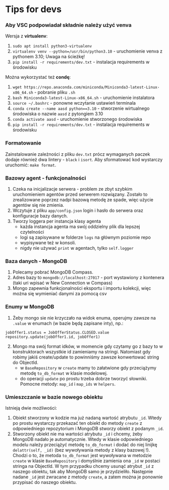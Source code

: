 # Tips for devs

### Aby VSC podpowiadał składnie należy użyć venva

Wersja z **virtualenv**:
1. `sudo apt install python3-virtualenv`
2. `virtualenv venv --python=/usr/bin/python3.10` - uruchomienie venva z pythonem 3.10; Uwaga na ścieżkę!
3. `pip install -r requirements/dev.txt` - instalacja requirements w środowisku

Można wykorzystać też **condę**:
1. `wget https://repo.anaconda.com/miniconda/Miniconda3-latest-Linux-x86_64.sh` - pobranie pliku `.sh`
2. `bash Miniconda3-latest-Linux-x86_64.sh` - uruchomienie instalatora
3. `source ~/.bashrc` - ponowne wczytanie ustawień terminala
4. `conda create --name aasd python==3.10` - stworzenie wirtualnego środowiska o nazwie `aasd` z pytongiem 3.10
5. `conda activate aasd` - uruchomienie stworzonego środowiska
6. `pip install -r requirements/dev.txt` - instalacja requirements w środowisku

### Formatowanie

Zainstalowanie zależności z pliku `dev.txt` prócz wymaganych paczek dodaje również dwa lintery - `black` i `isort`. Aby sformatować kod wystarczy uruchomić: `make format`.

### Bazowy agent - funkcjonalności

1. Czeka na inicjalizacje serwera - problem ze zbyt szybkim uruchomieniem agentów przed serwerem rozwiązany. Zostało to zrealizowane poprzez nadpi bazową metodę ze spade, więc użycie agentów się nie zmienia.
2. Wczytuje z pliku `app/config.json` login i hasło do serwera oraz konfiguracje bazy danych.
3. Tworzy loggera per instancja klasy agenta
   - każda instancja agenta ma swój oddzielny plik dla lepszej czytelności
   - logi są zapisywane w folderze `logs` na głównym poziomie repo
   - wypisywane też w konsoli.
   - nigdy nie używać `print` w agentach, tylko `self.logger`

### Baza danych - MongoDB

1. Polecamy pobrać MongoDB Compass.
2. Adres bazy to `mongodb://localhost:27017` - port wystawiony z kontenera (taki uri wpisać w New Connection w Compass)
3. Mongo zapewnia funkcjonalności eksportu i importu kolekcji, więc można się wymieniać danymi za pomocą csv

### Enumy w MongoDB

1. Żeby mongo sie nie krzyczało na widok enuma, operujmy zawsze na `.value` w enumach (w bazie będą zapisane inty), np.:

```
jobOffer1.status = JobOfferStatus.CLOSED.value
repository.update(jobOffer1.id, jobOffer1)
```

2. Mongo ma swój format idków, w momencie gdy czytamy go z bazy to w konstruktorach wszystkie id zamieniamy na stringi. Natomiast gdy robimy jakiś create/update to powinniśmy zawsze konwertować string do ObjectId.
   - w `BaseRepository` w `create` mamy to załatwione gdy przeciążymy metodę `to_db_format` w klasie modelowej.
   - do operacji `update` po prostu trzeba dobrze tworzyć słowniki. Pomocne metody: `map_id` i `map_ids` w `helpers`.

### Umieszczanie w bazie nowego obiektu
Istnieją dwie możliwości:
1. Obiekt stworzony w kodzie ma już nadaną wartość atrybutu `_id`. Wtedy po prostu wystarczy przekazać ten obiekt do metody `create` z odpowiedniego repozytorium i MongoDB stworzy obiekt z podanym `_id`.
2. Stworzony obiekt nie ma wartości atrybutu `_id` i chcemy, żeby MongoDB nadało je automatycznie. Wtedy w klasie odpowiedniego modelu należy przeciążyć metodę `to_db_format` i dodać do niej linijkę `delattr(self, _id)` (bez wywoływania metody z klasy bazowej !). Chodzi o to, że metoda `to_db_format` jest wywoływana w metodzie `create` w klasie `BaseRepository` i domyślnie zamienia ona `_id` w postaci stringa na ObjectId. W tym przypadku chcemy usunąć atrybut `_id` z naszego obiektu, tak aby MongoDB samo je przydzieliło. Następnie nadane `_id` jest zwracane z metody `create`, a zatem można je ponownie przypisać do naszego obiektu.